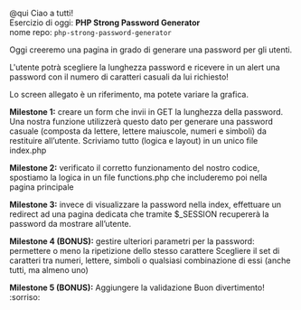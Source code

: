@qui Ciao a tutti!<br>
Esercizio di oggi: **PHP Strong Password Generator**<br>
nome repo: `php-strong-password-generator`<br>

Oggi creeremo una pagina in grado di generare una password per gli utenti.

L'utente potrà scegliere la lunghezza password e ricevere in un alert una password con il numero di caratteri casuali da lui richiesto!

Lo screen allegato è un riferimento, ma potete variare la grafica.

**Milestone 1:** creare un form che invii in GET la lunghezza della password.
Una nostra funzione utilizzerà questo dato per generare una password casuale
(composta da lettere, lettere maiuscole, numeri e simboli) da restituire all’utente.
Scriviamo tutto (logica e layout) in un unico file index.php

**Milestone 2:** verificato il corretto funzionamento del nostro codice, spostiamo la logica in un file functions.php
che includeremo poi nella pagina principale

**Milestone 3:** invece di visualizzare la password nella index, effettuare un redirect ad una pagina dedicata che tramite $_SESSION recupererà la password da mostrare all’utente.

**Milestone 4 (BONUS):** gestire ulteriori parametri per la password:
permettere o meno la ripetizione dello stesso carattere
Scegliere il set di caratteri tra numeri, lettere, simboli o qualsiasi combinazione di essi (anche tutti, ma almeno uno)

**Milestone 5 (BONUS):** Aggiungere la validazione
Buon divertimento! :sorriso: